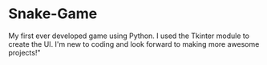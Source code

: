 # Snake-Game
My first ever developed game using Python. I used the Tkinter module to create the UI. I'm new to coding and look forward to making more awesome projects!"
